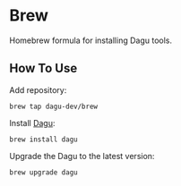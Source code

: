 # Brew

Homebrew formula for installing Dagu tools.

## How To Use

Add repository:

```
brew tap dagu-dev/brew
```

Install [Dagu](https://github.com/dagu-dev/dagu):

```
brew install dagu
```

Upgrade the Dagu to the latest version:

```
brew upgrade dagu
```
